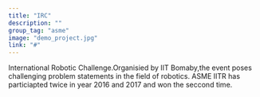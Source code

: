```yaml
---
title: "IRC"
description: ""
group_tag: "asme"
image: "demo_project.jpg" 
link: "#"
---
```


International Robotic Challenge.Organisied by IIT Bomaby,the event poses challenging problem statements in the field of robotics. ASME IITR has particiapted twice in year 2016 and 2017 and won the seccond time.